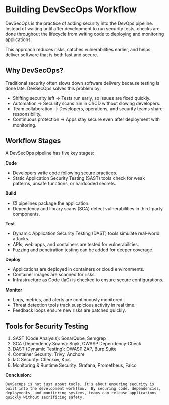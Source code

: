 # Building DevSecOps Workflow

DevSecOps is the practice of adding security into the DevOps pipeline. Instead of waiting until after development to run security tests, checks are done throughout the lifecycle from writing code to deploying and monitoring applications.

This approach reduces risks, catches vulnerabilities earlier, and helps deliver software that is both fast and secure.

## Why DevSecOps?

Traditional security often slows down software delivery because testing is done late. DevSecOps solves this problem by:

- Shifting security left → Tests run early, so issues are fixed quickly.
- Automation → Security scans run in CI/CD without slowing developers.
- Team collaboration → Developers, operations, and security teams share responsibility.
- Continuous protection → Apps stay secure even after deployment with monitoring.

## Workflow Stages

A DevSecOps pipeline has five key stages:

**Code**
- Developers write code following secure practices.
- Static Application Security Testing (SAST) tools check for weak patterns, unsafe functions, or hardcoded secrets.

**Build**
- CI pipelines package the application.
- Dependency and library scans (SCA) detect vulnerabilities in third-party components.

**Test**
- Dynamic Application Security Testing (DAST) tools simulate real-world attacks.
- APIs, web apps, and containers are tested for vulnerabilities.
- Fuzzing and penetration testing can be added for deeper coverage.

**Deploy**
- Applications are deployed in containers or cloud environments.
- Container images are scanned for risks.
- Infrastructure as Code (IaC) is checked to ensure secure configurations.

**Monitor**
- Logs, metrics, and alerts are continuously monitored.
- Threat detection tools track suspicious activity in real time.
- Feedback loops ensure new risks are patched quickly.

## Tools for Security Testing

1. SAST (Code Analysis): SonarQube, Semgrep
2. SCA (Dependency Scans): Snyk, OWASP Dependency-Check
3. DAST (Dynamic Testing): OWASP ZAP, Burp Suite
4. Container Security: Trivy, Anchore
5. IaC Security: Checkov, Kics
6. Monitoring & Runtime Security: Grafana, Prometheus, Falco

**Conclusion:**

`DevSecOps is not just about tools, it’s about ensuring security is built into the development workflow. 
By securing code, dependencies, deployments, and monitoring systems, teams can release applications quickly without sacrificing safety.`



